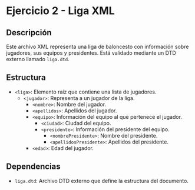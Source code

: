 # Ejercicio 2 - Liga XML

## Descripción
Este archivo XML representa una liga de baloncesto con información sobre jugadores, sus equipos y presidentes. Está validado mediante un DTD externo llamado `liga.dtd`.

## Estructura
- `<liga>`: Elemento raíz que contiene una lista de jugadores.
  - `<jugador>`: Representa a un jugador de la liga.
    - `<nombre>`: Nombre del jugador.
    - `<apellidos>`: Apellidos del jugador.
    - `<equipo>`: Información del equipo al que pertenece el jugador.
      - `<ciudad>`: Ciudad del equipo.
      - `<presidente>`: Información del presidente del equipo.
        - `<nombrePresidente>`: Nombre del presidente.
        - `<apellidosPresidente>`: Apellidos del presidente.
    - `<edad>`: Edad del jugador.

## Dependencias
- `liga.dtd`: Archivo DTD externo que define la estructura del documento.
